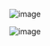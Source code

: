 ![image](https://user-images.githubusercontent.com/53042858/235349300-61fcdca6-c28e-4eb4-af96-8f9fb21683d6.png)



![image](https://user-images.githubusercontent.com/53042858/235349321-7a80f1ea-2cd9-4556-a5be-e7b42b728e69.png)
